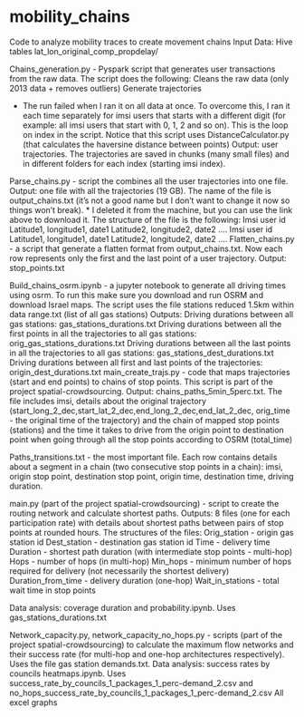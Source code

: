 # mobility_chains
Code to analyze mobility traces to create movement chains
Input Data: Hive tables lat_lon_original_comp_propdelay/

Chains_generation.py - Pyspark script that generates user transactions from the raw data. The script does the following:
Cleans the raw data (only 2013 data + removes outliers)
Generate trajectories
* The run failed when I ran it on all data at once. To overcome this, I ran it each time separately for imsi users that starts with a different digit (for example: all imsi users that start with 0, 1, 2 and so on). This is the loop on index in the script. 
Notice that this script uses DistanceCalculator.py (that calculates the haversine distance between points)
Output: user trajectories. The trajectories are saved in chunks (many small files) and in different folders for each index (starting imsi index). 



Parse_chains.py - script the combines all the user trajectories into one file. 
Output: one file with all the trajectories (19 GB). The name of the file is output_chains.txt (it’s not a good name but I don’t want to change it now so things won’t break). * I deleted it from the machine, but you can use the link above to download it. 
The structure of the file is the following:
Imsi user id
Latitude1, longitude1, date1
Latitude2, longitude2, date2
….
Imsi user id
Latitude1, longitude1, date1
Latitude2, longitude2, date2
….
Flatten_chains.py - a script that generate a flatten format from output_chains.txt. Now each row represents only the first and the last point of a user trajectory.
Output: stop_points.txt



Build_chains_osrm.ipynb - a jupyter notebook to generate all driving times using osrm. To run this make sure you download and run OSRM and download Israel maps. The script uses the file stations reduced 1.5km within data range.txt (list of all gas stations)
Outputs: 
Driving durations between all gas stations: gas_stations_durations.txt
Driving durations between all the first points in all the trajectories to all gas stations: orig_gas_stations_durations.txt
Driving durations between all the last points in all the trajectories to all gas stations: gas_stations_dest_durations.txt
Driving durations between all first and last points of the trajectories: origin_dest_durations.txt
main_create_trajs.py - code that maps trajectories (start and end points) to chains of stop points. This script is part of the project spatial-crowdsourcing.
Output: chains_paths_5min_5perc.txt. The file includes imsi, details about the original trajectory (start_long_2_dec,start_lat_2_dec,end_long_2_dec,end_lat_2_dec, orig_time - the original time of the trajectory) and the chain of mapped stop points (stations) and the time it takes to drive from the origin point to destination point when going through all the stop points according to OSRM (total_time)

Paths_transitions.txt - the most important file. Each row contains details about a segment in a chain (two consecutive stop points in a chain): imsi, origin stop point, destination stop point, origin time, destination time, driving duration.



main.py (part of the project  spatial-crowdsourcing) - script to create the routing network and calculate shortest paths.
Outputs: 8 files (one for each participation rate) with details about shortest paths between pairs of stop points at rounded hours. The structures of the files:
Orig_station - origin gas station id
Dest_station - destination gas station id
Time - delivery time
Duration - shortest path duration (with intermediate stop points - multi-hop)
Hops - number of hops (in multi-hop)
Min_hops - minimum number of hops required for delivery (not necessarily the shortest delivery)
Duration_from_time - delivery duration (one-hop)
Wait_in_stations - total wait time in stop points


Data analysis: coverage duration and probability.ipynb. Uses gas_stations_durations.txt 

Network_capacity.py, network_capacity_no_hops.py - scripts (part of the project  spatial-crowdsourcing) to calculate the maximum flow networks and their success rate (for multi-hop and one-hop architectures respectively). Uses the file gas station demands.txt. 
Data analysis: success rates by councils heatmaps.ipynb. Uses success_rate_by_councils_1_packages_1_perc-demand_2.csv and no_hops_success_rate_by_councils_1_packages_1_perc-demand_2.csv
All excel graphs


 


